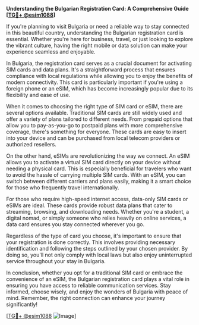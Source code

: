 **Understanding the Bulgarian Registration Card: A Comprehensive Guide [[TG💪+ @esim1088](https://t.me/s/esim1088)]**

If you're planning to visit Bulgaria or need a reliable way to stay connected in this beautiful country, understanding the Bulgarian registration card is essential. Whether you're here for business, travel, or just looking to explore the vibrant culture, having the right mobile or data solution can make your experience seamless and enjoyable.

In Bulgaria, the registration card serves as a crucial document for activating SIM cards and data plans. It's a straightforward process that ensures compliance with local regulations while allowing you to enjoy the benefits of modern connectivity. This card is particularly important if you're using a foreign phone or an eSIM, which has become increasingly popular due to its flexibility and ease of use.

When it comes to choosing the right type of SIM card or eSIM, there are several options available. Traditional SIM cards are still widely used and offer a variety of plans tailored to different needs. From prepaid options that allow you to pay-as-you-go to postpaid plans with more comprehensive coverage, there's something for everyone. These cards are easy to insert into your device and can be purchased from local telecom providers or authorized resellers.

On the other hand, eSIMs are revolutionizing the way we connect. An eSIM allows you to activate a virtual SIM card directly on your device without needing a physical card. This is especially beneficial for travelers who want to avoid the hassle of carrying multiple SIM cards. With an eSIM, you can switch between different carriers and plans easily, making it a smart choice for those who frequently travel internationally.

For those who require high-speed internet access, data-only SIM cards or eSIMs are ideal. These cards provide robust data plans that cater to streaming, browsing, and downloading needs. Whether you're a student, a digital nomad, or simply someone who relies heavily on online services, a data card ensures you stay connected wherever you go.

Regardless of the type of card you choose, it's important to ensure that your registration is done correctly. This involves providing necessary identification and following the steps outlined by your chosen provider. By doing so, you'll not only comply with local laws but also enjoy uninterrupted service throughout your stay in Bulgaria.

In conclusion, whether you opt for a traditional SIM card or embrace the convenience of an eSIM, the Bulgarian registration card plays a vital role in ensuring you have access to reliable communication services. Stay informed, choose wisely, and enjoy the wonders of Bulgaria with peace of mind. Remember, the right connection can enhance your journey significantly!

[[TG💪+ @esim1088](https://t.me/s/esim1088) ![Image](https://i.postimg.cc/Y0z9fWf4/image.png)]